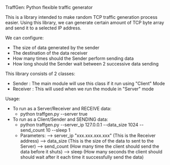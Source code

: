 TraffGen: Python flexible traffic generator

This is a library intended to make random TCP traffic generation process easier.
Using this library, we can generate certain amount of TCP byte array and send it to a selected IP address.

We can configure:
- The size of data generated by the sender
- The destination of the data receiver
- How many times should the Sender perform sending data
- How long should the Sender wait between 2 successive data sending

This library consists of 2 classes:
- Sender    : The main module will use this class if it run using "Client" Mode
- Receiver  : This will used when we run the module in "Server" mode

Usage:
- To run as a Server/Receiver and RECEIVE data:
  * python traffgen.py --server true
- To run as a Client/Sender and SENDING data:
  * python traffgen.py --server_ip 127.0.0.1 --data_size 1024 --send_count 10 --sleep 1
  * Parameters:
    --> server_ip "xxx.xxx.xxx.xxx" (This is the Receiver address)
    --> data_size <a number> (This is the size of the data to sent to the Server)
    --> send_count <a number> (How many time the client should send the data before it shuts)
    --> sleep <a number> (How many seconds the client should should wait after it each time it successfully send the data)